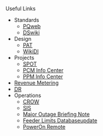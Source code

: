 Useful Links

*   Standards
    *   [<abbr title="Power Quality">PQ</abbr>web](http://pq.bchydro.bc.ca/index.php)
    *   [<abbr title="Distribution Standards">DS</abbr>wiki](http://edmbchwiki1/dist/standards/index.php/Main_Page)
*   Design
    *   [<abbr title="Planet Alteration Tracking">PAT</abbr>](https://kdcbchpoweb2.bchydro.bc.ca:7004/pat/)
    *   [Wiki<abbr title="Distribution Instructions">DI</abbr>](http://edmbchwiki1/di/index.php/Main_Page)
*   Projects
    *   [<abbr title="Strategic Portfolio Optimization Tool">SPOT</abbr>](http://kdcssweb1/fetbch/usr/userindex.aspx)
    *   [<abbr title="Program &amp; Contract Management">PCM</abbr> Info Center](https://edmppmprt1.bchydro.bc.ca/pcm_ic/pcmic.htm)
    *   [<abbr title="Project &amp; Portfolio Management">PPM</abbr>&nbsp;Info Center​](https://edmppmprt1.bchydro.bc.ca/ppmic/_ppmic_home.htm)​
*   [Revenue Metering​](https://hw.bchydro.bc.ca/basicpage/Revenue-Metering)
*   [<abbr title="Distribution Request">DR</abbr>](https://hydroshare.bchydro.bc.ca/workgroup/d_requests/Lists/Contacts/AllItems.aspx)
*   Operations
    *   [<abbr title="Control Room Operations Window">CROW</abbr>](http://crwbchprweb01/crow/Logging/log_index.aspx)
    *   [<abbr title="Site Information System">SIS</abbr>](http://w3ecm/sis/)
    *   [Major Outage Briefing Note](file:///J:/Engineering/Distribution/1%20Reporting/10000%20Customer%20Hours%20Lost%20Reports)
    *   [Feeder Limits Database<update date="2024-11-29">update</update>](https://hydroshare.bchydro.bc.ca/sites/doperation/SitePages/Home.aspx)
    *   [PowerOn Remote<new></new>](https://poweronremote.bchydro.bc.ca/poweronremote/)